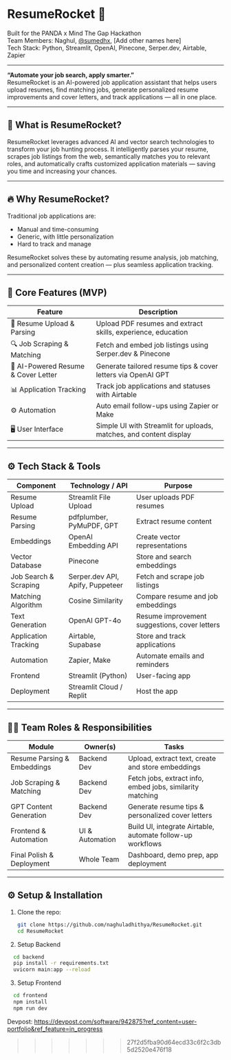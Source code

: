 # ResumeRocket 🚀

Built for the PANDA x Mind The Gap Hackathon  
Team Members: Naghul, [@sumedhx](https://github.com/sumedhx), [Add other names here]  
Tech Stack: Python, Streamlit, OpenAI, Pinecone, Serper.dev, Airtable, Zapier

---

**“Automate your job search, apply smarter.”**  
ResumeRocket is an AI-powered job application assistant that helps users upload resumes, find matching jobs, generate personalized resume improvements and cover letters, and track applications — all in one place.

---

## 🧠 What is ResumeRocket?

ResumeRocket leverages advanced AI and vector search technologies to transform your job hunting process. It intelligently parses your resume, scrapes job listings from the web, semantically matches you to relevant roles, and automatically crafts customized application materials — saving you time and increasing your chances.

---

## 🔥 Why ResumeRocket?

Traditional job applications are:

- Manual and time-consuming  
- Generic, with little personalization  
- Hard to track and manage  

ResumeRocket solves these by automating resume analysis, job matching, and personalized content creation — plus seamless application tracking.

---

## 🌟 Core Features (MVP)

| Feature                         | Description                                                        |
|--------------------------------|--------------------------------------------------------------------|
| 📄 Resume Upload & Parsing       | Upload PDF resumes and extract skills, experience, education       |
| 🔍 Job Scraping & Matching       | Fetch and embed job listings using Serper.dev & Pinecone           |
| 🤖 AI-Powered Resume & Cover Letter | Generate tailored resume tips & cover letters via OpenAI GPT        |
| 📊 Application Tracking          | Track job applications and statuses with Airtable                  |
| ⚙️ Automation                   | Auto email follow-ups using Zapier or Make                         |
| 🖥️ User Interface               | Simple UI with Streamlit for uploads, matches, and content display |

---

## ⚙️ Tech Stack & Tools

| Component                 | Technology / API                | Purpose                               |
|--------------------------|--------------------------------|-------------------------------------|
| Resume Upload            | Streamlit File Upload           | User uploads PDF resumes             |
| Resume Parsing           | pdfplumber, PyMuPDF, GPT       | Extract resume content               |
| Embeddings               | OpenAI Embedding API            | Create vector representations       |
| Vector Database          | Pinecone                       | Store and search embeddings          |
| Job Search & Scraping    | Serper.dev API, Apify, Puppeteer | Fetch and scrape job listings         |
| Matching Algorithm       | Cosine Similarity               | Compare resume and job embeddings    |
| Text Generation          | OpenAI GPT-4o                  | Resume improvement suggestions, cover letters |
| Application Tracking     | Airtable, Supabase             | Store and track applications         |
| Automation               | Zapier, Make                   | Automate emails and reminders        |
| Frontend                | Streamlit (Python)             | User-facing app                      |
| Deployment              | Streamlit Cloud / Replit       | Host the app                        |

---

## 🧑‍💻 Team Roles & Responsibilities

| Module                     | Owner(s)        | Tasks                                                                 |
|----------------------------|-----------------|----------------------------------------------------------------------|
| Resume Parsing & Embeddings | Backend Dev     | Upload, extract text, create and store embeddings                    |
| Job Scraping & Matching     | Backend Dev     | Fetch jobs, extract info, embed jobs, similarity matching             |
| GPT Content Generation      | Backend Dev     | Generate resume tips & personalized cover letters                    |
| Frontend & Automation       | UI & Automation | Build UI, integrate Airtable, automate follow-up workflows           |
| Final Polish & Deployment   | Whole Team      | Dashboard, demo prep, app deployment                                 |

---

## ⚙️ Setup & Installation

1. Clone the repo:

   ```bash
   git clone https://github.com/naghuladhithya/ResumeRocket.git
   cd ResumeRocket
   ```
   
2. Setup Backend
  ```bash
    cd backend
    pip install -r requirements.txt
    uvicorn main:app --reload
  ```

3. Setup Frontend
  ```bash
    cd frontend
    npm install
    npm run dev
  ```
Devpost: https://devpost.com/software/942875?ref_content=user-portfolio&ref_feature=in_progress
>>>>>>> 27f2d5fba90d64ecd33c6f2c3db5d2520e476f18
